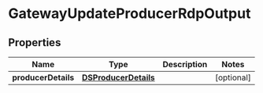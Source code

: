

# GatewayUpdateProducerRdpOutput

## Properties

Name | Type | Description | Notes
------------ | ------------- | ------------- | -------------
**producerDetails** | [**DSProducerDetails**](DSProducerDetails.md) |  |  [optional]



